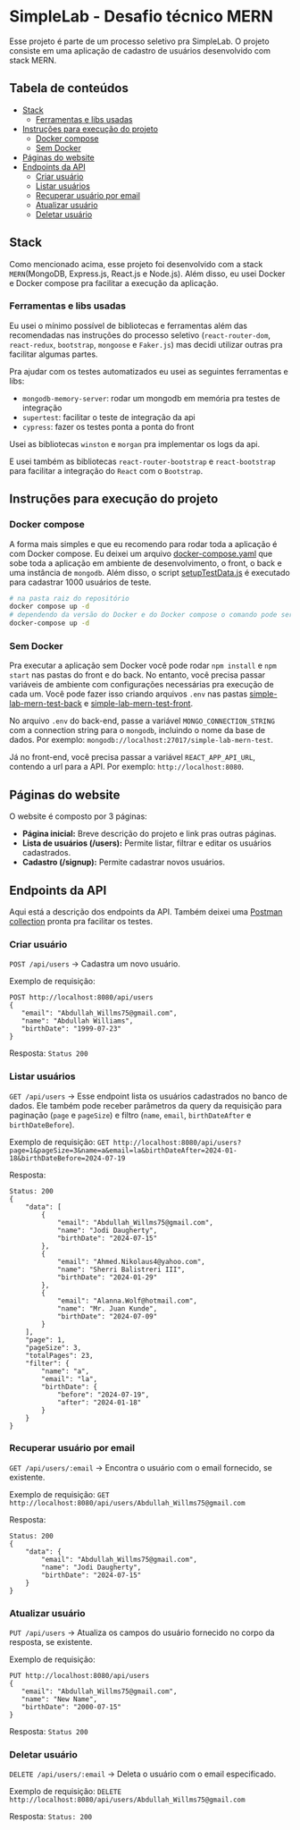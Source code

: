 # SimpleLab - Desafio técnico MERN

Esse projeto é parte de um processo seletivo pra SimpleLab. O projeto consiste em uma aplicação de cadastro de usuários desenvolvido com stack MERN.

## Tabela de conteúdos

- [Stack](#stack)
  - [Ferramentas e libs usadas](#ferramentas-e-libs-usadas)
- [Instruções para execução do projeto](#instruções-para-execução-do-projeto)
  - [Docker compose](#docker-compose)
  - [Sem Docker](#sem-docker)
- [Páginas do website](#páginas-do-website)
- [Endpoints da API](#endpoints-da-api)
  - [Criar usuário](#criar-usuário)
  - [Listar usuários](#listar-usuários)
  - [Recuperar usuário por email](#recuperar-usuário-por-email)
  - [Atualizar usuário](#atualizar-usuário)
  - [Deletar usuário](#deletar-usuário)

## Stack

Como mencionado acima, esse projeto foi desenvolvido com a stack `MERN`(MongoDB, Express.js, React.js e Node.js). Além disso, eu usei Docker e Docker compose pra facilitar a execução da aplicação.

### Ferramentas e libs usadas

Eu usei o mínimo possível de bibliotecas e ferramentas além das recomendadas nas instruções do processo seletivo (`react-router-dom`, `react-redux`, `bootstrap`, `mongoose` e `Faker.js`) mas decidi utilizar outras pra facilitar algumas partes.

Pra ajudar com os testes automatizados eu usei as seguintes ferramentas e libs:

- `mongodb-memory-server`: rodar um mongodb em memória pra testes de integração
- `supertest`: facilitar o teste de integração da api
- `cypress`: fazer os testes ponta a ponta do front

Usei as bibliotecas `winston` e `morgan` pra implementar os logs da api.

E usei também as bibliotecas `react-router-bootstrap` e `react-bootstrap` para facilitar a integração do `React` com o `Bootstrap`.

## Instruções para execução do projeto

### Docker compose

A forma mais simples e que eu recomendo para rodar toda a aplicação é com Docker compose. Eu deixei um arquivo [docker-compose.yaml](docker-compose.yaml) que sobe toda a aplicação em ambiente de desenvolvimento, o front, o back e uma instância de `mongodb`. Além disso, o script [setupTestData.js](./simple-lab-mern-test-back/setupTestData.js) é executado para cadastrar 1000 usuários de teste.

```bash
# na pasta raiz do repositório
docker compose up -d
# dependendo da versão do Docker e do Docker compose o comando pode ser outro:
docker-compose up -d
```

### Sem Docker

Pra executar a aplicação sem Docker você pode rodar `npm install` e `npm start` nas pastas do front e do back. No entanto, você precisa passar variáveis de ambiente com configurações necessárias pra execução de cada um. Você pode fazer isso criando arquivos `.env` nas pastas [simple-lab-mern-test-back](./simple-lab-mern-test-back/) e [simple-lab-mern-test-front](./simple-lab-mern-test-front/).

No arquivo `.env` do back-end, passe a variável `MONGO_CONNECTION_STRING` com a connection string para o `mongodb`, incluindo o nome da base de dados. Por exemplo: `mongodb://localhost:27017/simple-lab-mern-test`.

Já no front-end, você precisa passar a variável `REACT_APP_API_URL`, contendo a url para a API. Por exemplo: `http://localhost:8080`.

## Páginas do website

O website é composto por 3 páginas:

- **Página inicial:** Breve descrição do projeto e link pras outras páginas.
- **Lista de usuários (/users):** Permite listar, filtrar e editar os usuários cadastrados.
- **Cadastro (/signup):** Permite cadastrar novos usuários.

## Endpoints da API

Aqui está a descrição dos endpoints da API. Também deixei uma [Postman collection](./simple-lab-mern-test-back/postman/SimpleLab%20MERN%20Test.postman_collection.json) pronta pra facilitar os testes.

### Criar usuário

`POST /api/users` -> Cadastra um novo usuário.

Exemplo de requisição:

```
POST http://localhost:8080/api/users
{
   "email": "Abdullah_Willms75@gmail.com",
   "name": "Abdullah Williams",
   "birthDate": "1999-07-23"
}
```

Resposta:
`Status 200`

### Listar usuários

`GET /api/users` -> Esse endpoint lista os usuários cadastrados no banco de dados. Ele também pode receber parâmetros da query da requisição para paginação (`page` e `pageSize`) e filtro (`name`, `email`, `birthDateAfter` e `birthDateBefore`).

Exemplo de requisição:
`GET http://localhost:8080/api/users?page=1&pageSize=3&name=a&email=la&birthDateAfter=2024-01-18&birthDateBefore=2024-07-19`

Resposta:

```
Status: 200
{
    "data": [
        {
            "email": "Abdullah_Willms75@gmail.com",
            "name": "Jodi Daugherty",
            "birthDate": "2024-07-15"
        },
        {
            "email": "Ahmed.Nikolaus4@yahoo.com",
            "name": "Sherri Balistreri III",
            "birthDate": "2024-01-29"
        },
        {
            "email": "Alanna.Wolf@hotmail.com",
            "name": "Mr. Juan Kunde",
            "birthDate": "2024-07-09"
        }
    ],
    "page": 1,
    "pageSize": 3,
    "totalPages": 23,
    "filter": {
        "name": "a",
        "email": "la",
        "birthDate": {
            "before": "2024-07-19",
            "after": "2024-01-18"
        }
    }
}
```

### Recuperar usuário por email

`GET /api/users/:email` -> Encontra o usuário com o email fornecido, se existente.

Exemplo de requisição:
`GET http://localhost:8080/api/users/Abdullah_Willms75@gmail.com`

Resposta:

```
Status: 200
{
    "data": {
        "email": "Abdullah_Willms75@gmail.com",
        "name": "Jodi Daugherty",
        "birthDate": "2024-07-15"
    }
}
```

### Atualizar usuário

`PUT /api/users` -> Atualiza os campos do usuário fornecido no corpo da resposta, se existente.

Exemplo de requisição:

```
PUT http://localhost:8080/api/users
{
   "email": "Abdullah_Willms75@gmail.com",
   "name": "New Name",
   "birthDate": "2000-07-15"
}
```

Resposta:
`Status 200`

### Deletar usuário

`DELETE /api/users/:email` -> Deleta o usuário com o email especificado.

Exemplo de requisição:
`DELETE http://localhost:8080/api/users/Abdullah_Willms75@gmail.com`

Resposta:
`Status: 200`
